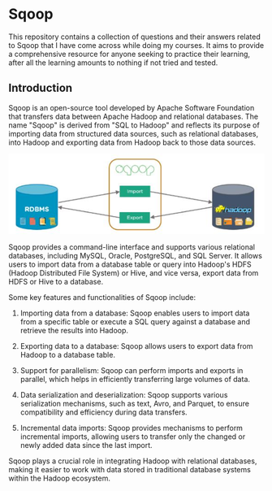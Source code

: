 # Sqoop

This repository contains a collection of questions and their answers related to Sqoop that I have come across while doing my courses. It aims to provide a comprehensive resource for anyone seeking to practice their learning, after all the learning amounts to nothing if not tried and tested.

## Introduction

Sqoop is an open-source tool developed by Apache Software Foundation that transfers data between Apache Hadoop and relational databases. The name "Sqoop" is derived from "SQL to Hadoop" and reflects its purpose of importing data from structured data sources, such as relational databases, into Hadoop and exporting data from Hadoop back to those data sources.

<img  src="sqoop.jpg" alt="sqoop">

Sqoop provides a command-line interface and supports various relational databases, including MySQL, Oracle, PostgreSQL, and SQL Server. It allows users to import data from a database table or query into Hadoop's HDFS (Hadoop Distributed File System) or Hive, and vice versa, export data from HDFS or Hive to a database.

Some key features and functionalities of Sqoop include:

1. Importing data from a database: Sqoop enables users to import data from a specific table or execute a SQL query against a database and retrieve the results into Hadoop.

2. Exporting data to a database: Sqoop allows users to export data from Hadoop to a database table.

3. Support for parallelism: Sqoop can perform imports and exports in parallel, which helps in efficiently transferring large volumes of data.

4. Data serialization and deserialization: Sqoop supports various serialization mechanisms, such as text, Avro, and Parquet, to ensure compatibility and efficiency during data transfers.

5. Incremental data imports: Sqoop provides mechanisms to perform incremental imports, allowing users to transfer only the changed or newly added data since the last import.

Sqoop plays a crucial role in integrating Hadoop with relational databases, making it easier to work with data stored in traditional database systems within the Hadoop ecosystem.


